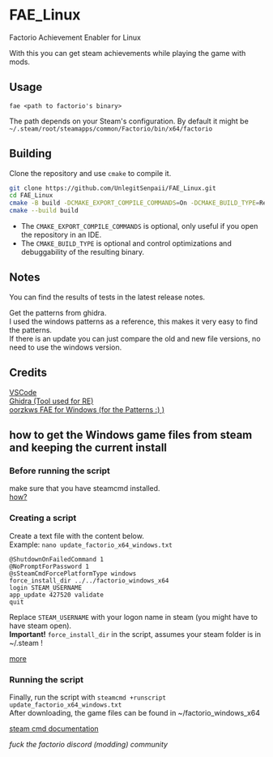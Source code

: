 # FAE_Linux

Factorio Achievement Enabler for Linux

With this you can get steam achievements while playing the game with mods.

## Usage

```
fae <path to factorio's binary>
```

The path depends on your Steam's configuration. By default it might be `~/.steam/root/steamapps/common/Factorio/bin/x64/factorio`

## Building

Clone the repository and use `cmake` to compile it.

```sh
git clone https://github.com/UnlegitSenpaii/FAE_Linux.git
cd FAE_Linux
cmake -B build -DCMAKE_EXPORT_COMPILE_COMMANDS=On -DCMAKE_BUILD_TYPE=Release
cmake --build build
```

- The `CMAKE_EXPORT_COMPILE_COMMANDS` is optional, only useful if you open the repository in an IDE.
- The `CMAKE_BUILD_TYPE` is optional and control optimizations and debuggability of the resulting binary.

## Notes

You can find the results of tests in the latest release notes.

Get the patterns from ghidra.<br>
I used the windows patterns as a reference, this makes it very easy to find the patterns.<br>
If there is an update you can just compare the old and new file versions, no need to use the windows version. <br>

## Credits

[VSCode](https://code.visualstudio.com/)<br>
[Ghidra (Tool used for RE)](https://github.com/NationalSecurityAgency/ghidra)<br>
[oorzkws FAE for Windows (for the Patterns :) )](https://github.com/oorzkws/FactorioAchievementEnabler)<br>

## how to get the Windows game files from steam and keeping the current install

### Before running the script

make sure that you have steamcmd installed. <br>
[how?](https://developer.valvesoftware.com/wiki/SteamCMD#Downloading_SteamCMD)

### Creating a script

Create a text file with the content below.<br>
Example: `nano update_factorio_x64_windows.txt`<br>

```
@ShutdownOnFailedCommand 1
@NoPromptForPassword 1
@sSteamCmdForcePlatformType windows
force_install_dir ../../factorio_windows_x64
login STEAM_USERNAME
app_update 427520 validate
quit
```

Replace `STEAM_USERNAME` with your logon name in steam (you might have to have steam open).<br>
**Important!** `force_install_dir` in the script, assumes your steam folder is in ~/.steam !

[more](https://developer.valvesoftware.com/wiki/SteamCMD#Creating_a_Script)

### Running the script

Finally, run the script with `steamcmd +runscript update_factorio_x64_windows.txt` <br>
After downloading, the game files can be found in ~/factorio_windows_x64

[steam cmd documentation](https://developer.valvesoftware.com/wiki/SteamCMD)<br>

*fuck the factorio discord (modding) community*
